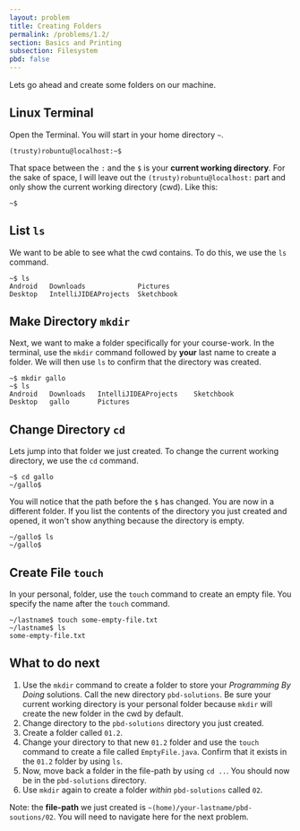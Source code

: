 ```yaml
---
layout: problem
title: Creating Folders
permalink: /problems/1.2/
section: Basics and Printing
subsection: Filesystem
pbd: false
---
```

Lets go ahead and create some folders on our machine.

## Linux Terminal
Open the Terminal. You will start in your home directory `~`. 
```
(trusty)robuntu@localhost:~$ 
```
That space between the `:` and the `$` is your **current working directory**.
For the sake of space, I will leave out the `(trusty)robuntu@localhost:` part and only show the 
current working directory (cwd). Like this:
```
~$ 
```

## List `ls`
We want to be able to see what the cwd contains. To do this, we use the `ls` command.
```
~$ ls
Android   Downloads             Pictures
Desktop   IntelliJIDEAProjects  Sketchbook
```

## Make Directory `mkdir`
Next, we want to make a folder specifically for your course-work.
In the terminal, use the `mkdir` command followed by **your** last name to create a folder.
We will then use `ls` to confirm that the directory was created.
```
~$ mkdir gallo
~$ ls
Android   Downloads   IntelliJIDEAProjects    Sketchbook
Desktop   gallo       Pictures
```

## Change Directory `cd`
Lets jump into that folder we just created.
To change the current working directory, we use the `cd` command.
```
~$ cd gallo
~/gallo$ 
```
You will notice that the path before the `$` has changed.
You are now in a different folder. If you list the contents of the directory you
just created and opened, it won't show anything because the directory is empty.
```
~/gallo$ ls
~/gallo$ 
```

## Create File `touch`
In your personal, folder, use the `touch` command to create an empty file.
You specify the name after the `touch` command.
```
~/lastname$ touch some-empty-file.txt
~/lastname$ ls
some-empty-file.txt
```

## What to do next
1. Use the `mkdir` command to create a folder to store your *Programming By Doing* solutions.
Call the new directory `pbd-solutions`. Be sure your current working directory is your personal folder because
`mkdir` will create the new folder in the cwd by default.
2. Change directory to the `pbd-solutions` directory you just created.
3. Create a folder called `01.2`.
4. Change your directory to that new `01.2` folder and use the `touch` command to create a file 
called `EmptyFile.java`. Confirm that it exists in the `01.2` folder by using `ls`.
5. Now, move back a folder in the file-path by using `cd ..`. You should now be in the 
`pbd-solutions` directory.
6. Use `mkdir` again to create a folder *within* `pbd-solutions` called `02`.

Note: the **file-path** we just created is `~(home)/your-lastname/pbd-soutions/02`. You will need to navigate here for the next problem.
